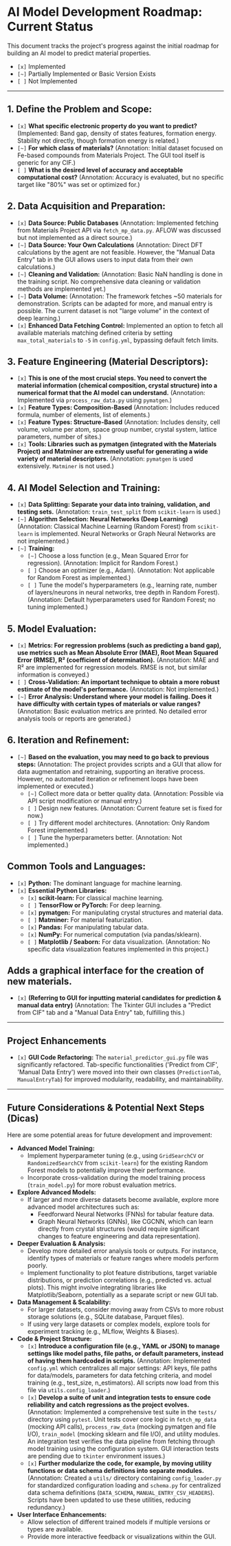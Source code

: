 # AI Model Development Roadmap: Current Status

This document tracks the project's progress against the initial roadmap for building an AI model to predict material properties.

- `[x]` Implemented
- `[~]` Partially Implemented or Basic Version Exists
- `[ ]` Not Implemented

---

## 1. Define the Problem and Scope:

- `[x]` **What specific electronic property do you want to predict?** (Implemented: Band gap, density of states features, formation energy. Stability not directly, though formation energy is related.)
- `[~]` **For which class of materials?** (Annotation: Initial dataset focused on Fe-based compounds from Materials Project. The GUI tool itself is generic for any CIF.)
- `[ ]` **What is the desired level of accuracy and acceptable computational cost?** (Annotation: Accuracy is evaluated, but no specific target like "80%" was set or optimized for.)

## 2. Data Acquisition and Preparation:

- `[x]` **Data Source: Public Databases** (Annotation: Implemented fetching from Materials Project API via `fetch_mp_data.py`. AFLOW was discussed but not implemented as a direct source.)
- `[~]` **Data Source: Your Own Calculations** (Annotation: Direct DFT calculations by the agent are not feasible. However, the "Manual Data Entry" tab in the GUI allows users to input data from their own calculations.)
- `[~]` **Cleaning and Validation:** (Annotation: Basic NaN handling is done in the training script. No comprehensive data cleaning or validation methods are implemented yet.)
- `[~]` **Data Volume:** (Annotation: The framework fetches ~50 materials for demonstration. Scripts can be adapted for more, and manual entry is possible. The current dataset is not "large volume" in the context of deep learning.)
- `[x]` **Enhanced Data Fetching Control:** Implemented an option to fetch all available materials matching defined criteria by setting `max_total_materials` to `-5` in `config.yml`, bypassing default fetch limits.

## 3. Feature Engineering (Material Descriptors):

- `[x]` **This is one of the most crucial steps. You need to convert the material information (chemical composition, crystal structure) into a numerical format that the AI ​​model can understand.** (Annotation: Implemented via `process_raw_data.py` using `pymatgen`.)
- `[x]` **Feature Types: Composition-Based** (Annotation: Includes reduced formula, number of elements, list of elements.)
- `[x]` **Feature Types: Structure-Based** (Annotation: Includes density, cell volume, volume per atom, space group number, crystal system, lattice parameters, number of sites.)
- `[x]` **Tools: Libraries such as pymatgen (integrated with the Materials Project) and Matminer are extremely useful for generating a wide variety of material descriptors.** (Annotation: `pymatgen` is used extensively. `Matminer` is not used.)

## 4. AI Model Selection and Training:

- `[x]` **Data Splitting: Separate your data into training, validation, and testing sets.** (Annotation: `train_test_split` from `scikit-learn` is used.)
- `[~]` **Algorithm Selection: Neural Networks (Deep Learning)** (Annotation: Classical Machine Learning (Random Forest) from `scikit-learn` is implemented. Neural Networks or Graph Neural Networks are not implemented.)
- `[~]` **Training:**
    - `[~]` Choose a loss function (e.g., Mean Squared Error for regression). (Annotation: Implicit for Random Forest.)
    - `[ ]` Choose an optimizer (e.g., Adam). (Annotation: Not applicable for Random Forest as implemented.)
    - `[ ]` Tune the model's hyperparameters (e.g., learning rate, number of layers/neurons in neural networks, tree depth in Random Forest). (Annotation: Default hyperparameters used for Random Forest; no tuning implemented.)

## 5. Model Evaluation:

- `[x]` **Metrics: For regression problems (such as predicting a band gap), use metrics such as Mean Absolute Error (MAE), Root Mean Squared Error (RMSE), R² (coefficient of determination).** (Annotation: MAE and R² are implemented for regression models. RMSE is not, but similar information is conveyed.)
- `[ ]` **Cross-Validation: An important technique to obtain a more robust estimate of the model's performance.** (Annotation: Not implemented.)
- `[~]` **Error Analysis: Understand where your model is failing. Does it have difficulty with certain types of materials or value ranges?** (Annotation: Basic evaluation metrics are printed. No detailed error analysis tools or reports are generated.)

## 6. Iteration and Refinement:

- `[~]` **Based on the evaluation, you may need to go back to previous steps:** (Annotation: The project provides scripts and a GUI that allow for data augmentation and retraining, supporting an iterative process. However, no automated iteration or refinement loops have been implemented or executed.)
    - `[~]` Collect more data or better quality data. (Annotation: Possible via API script modification or manual entry.)
    - `[ ]` Design new features. (Annotation: Current feature set is fixed for now.)
    *   `[ ]` Try different model architectures. (Annotation: Only Random Forest implemented.)
    *   `[ ]` Tune the hyperparameters better. (Annotation: Not implemented.)

## Common Tools and Languages:

- `[x]` **Python:** The dominant language for machine learning.
- `[x]` **Essential Python Libraries:**
    - `[x]` **scikit-learn:** For classical machine learning.
    - `[ ]` **TensorFlow or PyTorch:** For deep learning.
    - `[x]` **pymatgen:** For manipulating crystal structures and material data.
    - `[ ]` **Matminer:** For material featurization.
    - `[x]` **Pandas:** For manipulating tabular data.
    *   `[x]` **NumPy:** For numerical computation (via pandas/sklearn).
    *   `[ ]` **Matplotlib / Seaborn:** For data visualization. (Annotation: No specific data visualization features implemented in this project.)

## Adds a graphical interface for the creation of new materials.

- `[x]` **(Referring to GUI for inputting material candidates for prediction & manual data entry)** (Annotation: The Tkinter GUI includes a "Predict from CIF" tab and a "Manual Data Entry" tab, fulfilling this.)

---
## Project Enhancements

- `[x]` **GUI Code Refactoring:** The `material_predictor_gui.py` file was significantly refactored. Tab-specific functionalities ('Predict from CIF', 'Manual Data Entry') were moved into their own classes (`PredictionTab`, `ManualEntryTab`) for improved modularity, readability, and maintainability.

---
## Future Considerations & Potential Next Steps (Dicas)

Here are some potential areas for future development and improvement:

*   **Advanced Model Training:**
    *   Implement hyperparameter tuning (e.g., using `GridSearchCV` or `RandomizedSearchCV` from `scikit-learn`) for the existing Random Forest models to potentially improve their performance.
    *   Incorporate cross-validation during the model training process (`train_model.py`) for more robust evaluation metrics.
*   **Explore Advanced Models:**
    *   If larger and more diverse datasets become available, explore more advanced model architectures such as:
        *   Feedforward Neural Networks (FNNs) for tabular feature data.
        *   Graph Neural Networks (GNNs), like CGCNN, which can learn directly from crystal structures (would require significant changes to feature engineering and data representation).
*   **Deeper Evaluation & Analysis:**
    *   Develop more detailed error analysis tools or outputs. For instance, identify types of materials or feature ranges where models perform poorly.
    *   Implement functionality to plot feature distributions, target variable distributions, or prediction correlations (e.g., predicted vs. actual plots). This might involve integrating libraries like Matplotlib/Seaborn, potentially as a separate script or new GUI tab.
*   **Data Management & Scalability:**
    *   For larger datasets, consider moving away from CSVs to more robust storage solutions (e.g., SQLite database, Parquet files).
    *   If using very large datasets or complex models, explore tools for experiment tracking (e.g., MLflow, Weights & Biases).
*   **Code & Project Structure:**
    *   `[x]` **Introduce a configuration file (e.g., YAML or JSON) to manage settings like model paths, file paths, or default parameters, instead of having them hardcoded in scripts.** (Annotation: Implemented `config.yml` which centralizes all major settings: API keys, file paths for data/models, parameters for data fetching criteria, and model training (e.g., test_size, n_estimators). All scripts now load from this file via `utils.config_loader`.)
    *   `[x]` **Develop a suite of unit and integration tests to ensure code reliability and catch regressions as the project evolves.** (Annotation: Implemented a comprehensive test suite in the `tests/` directory using `pytest`. Unit tests cover core logic in `fetch_mp_data` (mocking API calls), `process_raw_data` (mocking pymatgen and file I/O), `train_model` (mocking sklearn and file I/O), and utility modules. An integration test verifies the data pipeline from fetching through model training using the configuration system. GUI interaction tests are pending due to `tkinter` environment issues.)
    *   `[x]` **Further modularize the code, for example, by moving utility functions or data schema definitions into separate modules.** (Annotation: Created a `utils/` directory containing `config_loader.py` for standardized configuration loading and `schema.py` for centralized data schema definitions (`DATA_SCHEMA`, `MANUAL_ENTRY_CSV_HEADERS`). Scripts have been updated to use these utilities, reducing redundancy.)
*   **User Interface Enhancements:**
    *   Allow selection of different trained models if multiple versions or types are available.
    *   Provide more interactive feedback or visualizations within the GUI.
